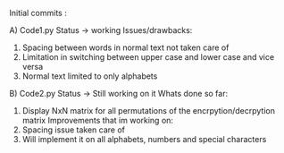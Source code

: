 Initial commits :

A) Code1.py
Status -> working
Issues/drawbacks:
1) Spacing between words in normal text not taken care of
2) Limitation in switching between upper case and lower case and vice versa
3) Normal text limited to only alphabets 

B) Code2.py
Status -> Still working on it
Whats done so far:
1) Display NxN matrix for all permutations of the encrpytion/decrpytion matrix
Improvements that im working on:
1) Spacing issue taken care of
2) Will implement it on all alphabets, numbers and special characters
